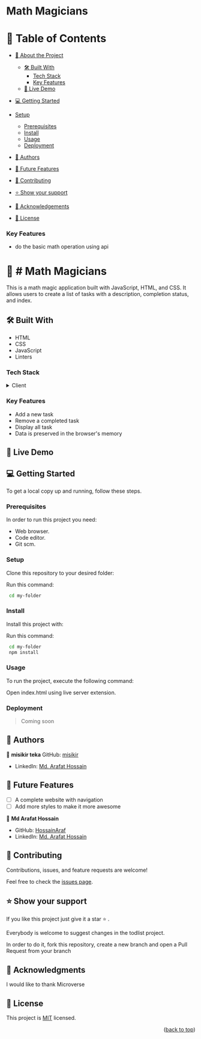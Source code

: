 # Math Magicians
# 📗 Table of Contents

- [📖 About the Project](#about-project)
  - [🛠 Built With](#built-with)
    - [Tech Stack](#tech-stack)
    - [Key Features](#key-features)
  - [🚀 Live Demo](#live-demo)
- [💻 Getting Started](#getting-started)
- [Setup](#setup)
  - [Prerequisites](#prerequisites)
  - [Install](#install)
  - [Usage](#usage)
  - [Deployment](#deployment)
- [👥 Authors](#authors)

- [🔭 Future Features](#future-features)

- [🤝 Contributing](#contributing)

- [⭐️ Show your support](#support)
 
- [🙏 Acknowledgements](#acknowledgements)

- [📝 License](#license)

### Key Features <a name="key-features"></a>
- do the basic math operation using api




# 📖 # Math Magicians <a name="about-project"></a>

This is a math magic application built with JavaScript, HTML, and CSS. It allows users to create a list of tasks with a description, completion status, and index.

## 🛠 Built With <a name="built-with"></a>

- HTML
- CSS
- JavaScript
- Linters

### Tech Stack <a name="tech-stack"></a>

<details>
    <summary>Client</summary>
        <ul>
            <li><a  href="https://developer.mozilla.org/en-US/docs/Web/HTML">HTML</a></li>
        </ul>
        <ul>
            <li><a  href="https://developer.mozilla.org/en-US/docs/Web/CSS">CSS</a></li>
        </ul>
        <ul>
            <li><a  href="https://developer.mozilla.org/en-US/docs/Web/JavaScript">Javascript</a></li>
        </ul>
</details>

### Key Features <a name="key-features"></a>

-  Add a new task
-  Remove a completed task
-  Display all task
-  Data is preserved in the browser's memory

## 🚀 Live Demo <a name="live-demo"></a>



## 💻 Getting Started <a name="getting-started"></a>

To get a local copy up and running, follow these steps.

### Prerequisites

In order to run this project you need:

- Web browser.
- Code editor.
- Git scm.

### Setup

Clone this repository to your desired folder:

Run this command: 

```sh
 cd my-folder

```
### Install

Install this project with:

Run this command:

```sh
 cd my-folder
 npm install
```
### Usage

To run the project, execute the following command:

Open index.html using live server extension.

### Deployment

> Coming soon

## 👥 Authors <a name="getting-started"></a>

👤 **misikir teka**
GitHub: <a href="https://github.com/misikir21">misikir</a>
- LinkedIn: <a href="https://linkedin.com/in/misikirteka"> Md. Arafat Hossain </a>
## 🔭 Future Features <a name="future-features"></a>
- [ ] A complete website with navigation
- [ ] Add more styles to make it more awesome

👤 **Md Arafat Hossain**
- GitHub: <a href="https://github.com/HossainAraf">HossainAraf </a>
- LinkedIn: <a href="https://linkedin.com/in/md-arafat-hossain-111403275"> Md. Arafat Hossain </a>

## 🤝 Contributing <a name="contributing"></a>

Contributions, issues, and feature requests are welcome!

Feel free to check the [issues page](../../issues/).

## ⭐️ Show your support <a name="support"></a>

If you like this project just give it a star ⭐️ .

Everybody is welcome to suggest changes in the todlist project.

In order to do it, fork this repository, create a new branch and open a Pull Request from your branch

## 🙏 Acknowledgments <a name="acknowledgements"></a>

I would like to thank Microverse

## 📝 License <a name="license"></a>

This project is [MIT](./LICENSE) licensed.

<p align="right">(<a href="#readme-top">back to top</a>)</p>

